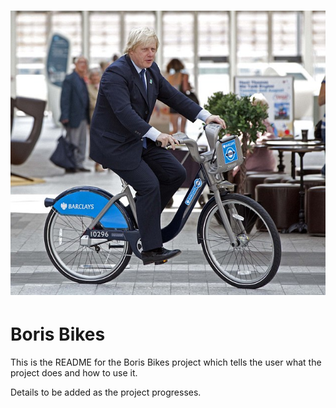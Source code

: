 # ![boris-bikes](media/boris.jpg)

# Boris Bikes
This is the README for the Boris Bikes project which tells the user what the project does and how to use it.

Details to be added as the project progresses.

